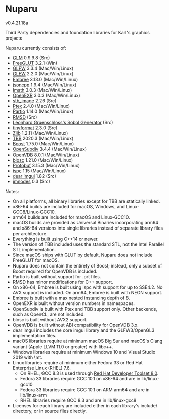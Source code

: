 Nuparu
======

v0.4.21.18a

Third Party dependencies and foundation libraries for Karl's graphics projects

Nuparu currently consists of:

* [GLM](http://glm.g-truc.net) 0.9.9.8 (Src)
* [FreeGLUT](http://freeglut.sourceforge.net) 3.2.1 (Win)
* [GLFW](http://www.glfw.org) 3.3.4 (Mac/Win/Linux)
* [GLEW](https://github.com/nigels-com/glew) 2.2.0 (Mac/Win/Linux)
* [Embree](https://embree.github.io) 3.13.0 (Mac/Win/Linux)
* [jsoncpp](https://github.com/open-source-parsers/jsoncpp) 1.9.4 (Mac/Win/Linux)
* [Imath](https://github.com/AcademySoftwareFoundation/Imath) 3.0.3 (Mac/Win/Linux)
* [OpenEXR](https://github.com/AcademySoftwareFoundation/openexr) 3.0.3 (Mac/Win/Linux)
* [stb_image](https://github.com/nothings/stb) 2.26 (Src)
* [Ptex](http://ptex.us) 2.4.0 (Mac/Win/Linux)
* [Partio](https://www.disneyanimation.com/technology/partio.html) 1.14.0 (Mac/Win/Linux)
* [RMSD](http://boscoh.com/code/) (Src)
* [Leonhard Gruenschloss's Sobol Generator](http://gruenschloss.org) (Src)
* [tinyformat](https://github.com/c42f/tinyformat) 2.3.0 (Src)
* [Zlib](https://www.zlib.net) 1.2.11 (Mac/Win/Linux)
* [TBB](https://www.threadingbuildingblocks.org/) 2020.3 (Mac/Win/Linux)
* [Boost](http://www.boost.org) 1.75.0 (Mac/Win/Linux)
* [OpenSubdiv](http://graphics.pixar.com/opensubdiv/docs/intro.html) 3.4.4 (Mac/Win/Linux)
* [OpenVDB](http://www.openvdb.org/) 8.0.1 (Mac/Win/Linux)
* [blosc](https://github.com/Blosc) 1.21.0 (Mac/Win/Linux)
* [Protobuf](https://developers.google.com/protocol-buffers/) 3.15.3 (Mac/Win/Linux)
* [ispc](https://ispc.github.io) 1.15 (Mac/Win/Linux)
* [dear imgui](https://github.com/ocornut/imgui/releases) 1.82 (Src)
* [imnodes](https://github.com/Nelarius/imnodes) 0.3 (Src)

Notes:

* On all platforms, all binary libraries except for TBB are statically linked.
* x86-64 builds are included for macOS, Windows, and Linux-GCC8/Linux-GCC10.
* arm64 builds are included for macOS and Linux-GCC10.
* macOS builds are provided as Universal Binaries incorporating arm64 and x86-64 versions into single libraries instead of separate library files per architecture.
* Everything is built using C++14 or newer.
* The version of TBB included uses the standard STL, not the Intel Parallel STL implementation.
* Since macOS ships with GLUT by default, Nuparu does not include FreeGLUT for macOS.
* Nuparu does not contain the entirety of Boost; instead, only a subset of Boost required for OpenVDB is included.
* Partio is built without support for .prt files.
* RMSD has minor modifications for C++ support.
* On x86-64, Embree is built using ispc with support for up to SSE4.2. No AVX support is included. On arm64, Embree is built with NEON support.
* Embree is built with a max nested instancing depth of 8.
* OpenEXR is built without version numbers in namespaces.
* OpenSubdiv is built with Ptex and TBB support only. Other backends, such as OpenCL, are not included.
* blosc is built without AVX2 support.
* OpenVDB is built without ABI compatibility for OpenVDB 3.x.
* dear imgui includes the core imgui library and the GLFW3/OpenGL3 implementation files.
* macOS libraries require at minimum macOS Big Sur and macOS's Clang variant (Apple LLVM 11.0 or greater) with libc++.
* Windows libraries require at minimum Windows 10 and Visual Studio 2019 with \mt. 
* Linux libraries require at minimum either Fedora 33 or Red Hat Enterprise Linux (RHEL) 7.6.
    * On RHEL, GCC 8.3 is used through [Red Hat Developer Toolset 8.0](https://developers.redhat.com/products/developertoolset/updates/).
    * Fedora 33 libraries require GCC 10.1 on x86-64 and are in lib/linux-gcc10
    * Fedora 33 libraries require GCC 10.1 on ARM arm64 and are in lib/linux-arm
    * RHEL libraries require GCC 8.3 and are in lib/linux-gcc8
* Licenses for each library are included either in each library's include/ directory, or in source files directly.

